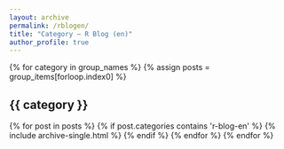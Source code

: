 ```yaml
---
layout: archive
permalink: /rblogen/
title: "Category — R Blog (en)"
author_profile: true
---
```


{% for category in group_names %} 
  {% assign posts = group_items[forloop.index0] %}
  <h2 id="{{ category | slugify }}" class="archive__subtitle">{{ category }}</h2>
  {% for post in posts %}
    {% if post.categories contains 'r-blog-en' %}
      {% include archive-single.html %}
    {% endif %}
  {% endfor %}
{% endfor %}
